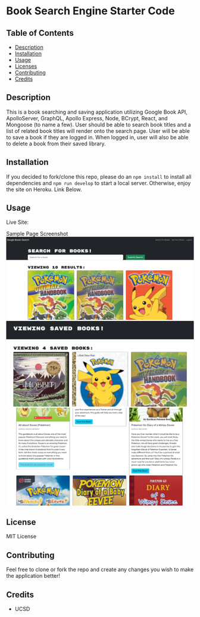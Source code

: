 # Book Search Engine Starter Code

## Table of Contents
  * [Description](#description)
  * [Installation](#installation)
  * [Usage](#usage)
  * [Licenses](#license)
  * [Contributing](#contributing)
  * [Credits](#credits)
    
## Description
This is a book searching and saving application utilizing Google Book API, ApolloServer, GraphQL, Apollo Express, Node, BCrypt, React, and Mongoose (to name a few). User should be able to search book titles and a list of related book titles will render onto the search page. User will be able to save a book if they are logged in. When logged in, user will also be able to delete a book from their saved library.

## Installation
If you decided to fork/clone this repo, please do an `npm install` to install all dependencies and `npm run develop` to start a local server. Otherwise, enjoy the site on Heroku. Link Below.

## Usage
Live Site: 

Sample Page Screenshot
![Screenshot of homepage](./images/M21_SS_1.png)
![Screenshot of saved books](./images/M21_SS_2.png)
![Screenshot of search page with saved book](./images/M21_SS_3.png)

## License
MIT License

## Contributing
Feel free to clone or fork the repo and create any changes you wish to make the application better!

## Credits
* UCSD